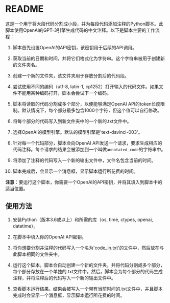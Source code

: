 # README

这是一个用于将大段代码分割成小段，并为每段代码添加注释的Python脚本。此脚本使用OpenAI的GPT-3引擎生成代码的中文注释。以下是脚本主要的工作流程：

1. 脚本首先设置OpenAI的API密钥，该密钥用于后续的API调用。

2. 获取当前的日期和时间，并将它们格式化为字符串。这个字符串被用于创建新的文件夹名。

3. 创建一个新的文件夹，该文件夹用于存放分割后的代码段。

4. 尝试使用不同的编码（utf-8, latin-1, cp1252）打开输入的代码文件。如果文件不能用某种编码打开，脚本会尝试下一个编码。

5. 脚本将读取的代码分割成多个部分，以便能够满足OpenAI API的token长度限制。默认情况下，每个部分最多包含1000个字符，但这个值可以自行修改。

6. 将每个部分的代码写入到新文件夹中的一个新的.txt文件中。

7. 选择OpenAI的模型引擎。默认的模型引擎是'text-davinci-003'。

8. 针对每一个代码部分，脚本会向OpenAI API发送一个请求，要求生成相应的代码注释。每个请求的结果会被添加到一个叫做`annotated_code`的字符串中。

9. 将添加了注释的代码写入一个新的输出文件中，文件名包含当前的时间。

10. 脚本完成后，会显示一个消息框，显示脚本运行所花费的时间。

**注意**：要运行这个脚本，你需要一个OpenAI的API密钥，并将其填入到脚本中的适当位置。

## 使用方法

1. 安装Python（版本3.6或以上）和所需的库（os, time, ctypes, openai, datetime）。

2. 在脚本中填入你的OpenAI API密钥。

3. 将你想要分割并注释的代码写入一个名为'code_in.txt'的文件中，然后放在与此脚本相同的文件夹中。

4. 运行这个脚本。脚本会自动创建一个新的文件夹，并将代码分割成多个部分，每个部分存放在一个单独的.txt文件中。然后，脚本会为每个部分的代码生成注释，并将注释后的代码写入一个新的输出文件中。

5. 查看脚本运行结果。结果会被写入一个带有当前时间的.txt文件中，并且脚本完成时会显示一个消息框，显示脚本运行所花费的时间。
